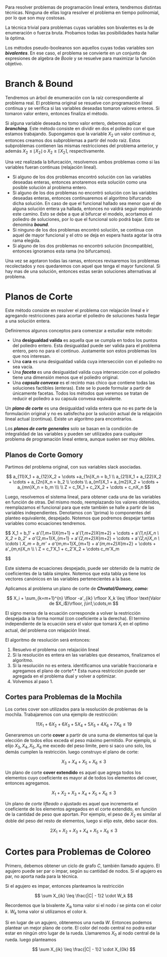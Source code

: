 Para resolver problemas de programación lineal entera, tendremos distintas técnicas. Ninguna de ellas logra resolver el problema en tiempo polinomial, por lo que son muy costosas.

La técnica trivial para problemas cuyas variables son bivalentes es la de enumeración o fuerza bruta. Probamos todas las posibilidades hasta hallar la óptima. 

Los métodos pseudo-booleanos son aquellos cuyas todas variables son ***bivalentes***. En ese caso, el problema se convierte en un conjunto de expresiones de algebra de *Boole* y se resuelve para maximizar la función objetivo.

# Branch & Bound

Tendremos un árbol de enumeración con la raíz correspondiente al problema real. El problema original se resuelve con programación lineal continua y se verifica si las variables deseadas tomaron valores enteros. Si tomaron valor entero, entonces finaliza el método.

Si alguna variable deseada no tomo valor entero, debemos aplicar ***branching***. Este método consiste en dividir en dos el poliedro con el que estamos trabajando. Supongamos que la variable $X_2$ un valor continuo $\alpha$, entonces creamos dos subproblemas a partir del nodo raíz. Estos subproblemas contienen las mismas restricciones del problema anterior, y además $X_2 \leq \lfloor X_2 \rfloor$  o $X_2 \geq \lceil X_2 \rceil$, respectivamente.

Una vez realizada la bifurcación, resolvemos ambos problemas como si las variables fueran continuas (relajación lineal).

- Si alguno de los dos problemas encontró solución con las variables deseadas enteras, entonces anotaremos esta solución como una posible solución al problema entero.
- Si alguno de los dos problemas no encontró solución con las variables deseadas enteras, entonces continuaremos el algoritmo bifurcando dicha solución. En caso de que el funcional hallado sea menor que el de alguna solución entera ya hallada, entonces no valdrá seguir explorando este camino. Esto se debe a que al bifurcar el modelo, acortamos el poliedro de soluciones, por lo que el funcional solo podrá bajar. Esto se denomina ***bound***.
- Si ninguno de los dos problemas encontró solución, se continua con aquel de mayor funcional y el otro se deja en espera hasta agotar la otra rama elegida.
- Si alguno de los dos problemas no encontró solución (incompatible), entonces ignoramos esta rama (no bifurcamos).

Una vez se agotaron todas las ramas, entonces revisaremos los problemas recolectados y nos quedaremos con aquel que tenga el mayor funcional. Si hay mas de una solución, entonces estas serán soluciones alternativas al problema. 

# Planos de Corte

Este método consiste en resolver el problema con relajación lineal e ir agregando restricciones para acortar el poliedro de soluciones hasta llegar a una solución entera.

Definiremos algunos conceptos para comenzar a estudiar este método:

- Una **desigualdad valida** es aquella que se cumpla en todos los puntos del poliedro entero. Esta desigualdad puede ser valida para el problema entero, pero no para el continuo. Justamente son estos problemas los que nos interesan.
- Una **cara** es una desigualdad valida cuya intersección con el poliedro no sea vacía.
- Una ***faceta*** es una desigualdad valida cuya intersección con el poliedro tiene una dimensión menos que el poliedro original.
- Una ***capsula convexa*** es el recinto mas chico que contiene todas las soluciones factibles (enteras). Este se lo puede formular a partir de únicamente facetas. Todos los métodos que veremos se tratan de reducir el poliedro a su capsula convexa equivalente.

Un ***plano de corte*** es una desigualdad valida entera que no es parte de la formulación original y no es satisfecha por la solución actual de la relajación lineal actual (continua). Existe un algoritmo para encontrarlos. 

Los ***planos de corte generales*** solo se basan en la condición de integralidad de las variables y pueden ser utilizados para cualquier problema de programación lineal entera, aunque suelen ser muy débiles.

## Planos de Corte Gomory

Partimos del problema original, con sus variables slack asociadas. 

$$
a_{11}X_1 + a_{12}X_2 + \cdots +a_{1n}X_n = b_1 \\
a_{21}X_1 + a_{22}X_2 + \cdots + a_{2n}X_n = b_2 \\
\cdots \\
a_{m1}X_1 + a_{m2}X_2 + \cdots + a_{mn}X_n = b_m \\\ \\
Z = c_1X_1 + c_2X_2 + \cdots + c_nX_n
$$

Luego, resolvemos el sistema lineal, para obtener cada una de las variables en función de otras. Del mismo modo, reemplazando los valores obtenidos, reemplazamos el funcional para que este también se halle a partir de las variables independientes. Denotamos con $' (\text{prima})$ lo componentes del planteo equivalente, despejado. Notemos que podremos despejar tantas variables como ecuaciones tendremos.

$$
X_1 = b_1' + a'_{1,m+1}X_{m+1} + a'_{1,m+2}X_{m+2} + \cdots + a'_{1,n}X_n \\
X_2 = b_2' + a'_{2,m+1}X_{m+1} + a'_{2,m+2}X_{m+2} + \cdots + a'_{2,n}X_n \\
\cdots \\
X_m = b_m' + a'_{m,m+1}X_{m+1} + a'_{m,m+2}X_{m+2} + \cdots + a'_{m,n}X_n \\\ \\
Z = c_1'X_1 + c_2'X_2 + \cdots c_m'X_m

$$

Este sistema de ecuaciones despejado, puede ser obtenido de la matriz de coeficientes de la tabla simplex. Notemos que esta tabla ya tiene los vectores canónicos en las variables pertenecientes a la base.

Aplicamos al problema un plano de corte de ***Chvatal/Gomory, como:***

$$
X_i + \sum_{k=m+1}^{n} \lfloor -a'_{ik} \rfloor X_k  \leq \lfloor \text{Valor de $X_i$}\rfloor,  j\in1,\cdots,m
$$

El signo menos de la ecuación corresponde a volver la restricción despejada a la forma normal (con coeficiente a la derecha). El termino independiente de la ecuación sera el valor que tomará $X_i$ en el optimo actual, del problema con relajación lineal.

El algoritmo de resolución será entonces:

1. Resuelvo el problema con relajación lineal
2. Si la resolución es entera en las variables que deseamos, finalizamos el algoritmo.
3. Si la resolución no es entera. identificamos una variable fraccionaria e agregamos el plano de corte*.* Esta nueva restricción puede ser agregada en el problema dual y volver a optimizar.
4. Volvemos al paso 1.

## Cortes para Problemas de la Mochila

Los cortes cover son utilizados para la resolución de problemas de la mochila. Trabajaremos con una ejemplo de restricción:

$$
11X_1 + 6X_2 + 6X_3 + 5X_4 + 5X_5 + 4X_6 + 7X_6 \leq 19
$$

Generaremos un corte **cover** a partir de una suma de elementos tal que la elección de todos ellos exceda el peso máximo permitido. Por ejemplo, si elijo $X_3, X_4, X_5, X_6$  me excedo del peso limite, pero si saco uno solo, los demás cumplen la restricción. luego construyo el plano de corte:

$$
X_3 + X_4 + X_5 + X_6 \leq 3
$$

Un plano de corte **cover extendido** es aquel que agrega todos los elementos cuyo coeficiente es mayor al de todos los elementos del cover, entonces agregamos.

$$
X_1 + X_2 + X_3 + X_4 + X_5 + X_6 \leq 3
$$

Un plano de **corte *lifteado** o* ajustado es aquel que incrementa el coeficiente de los elementos agregados en el corte extendido, en función de la cantidad de peso que aportan. Por ejemplo, el peso de $X_2$ es similar al doble del peso del resto de elementos, luego si elijo este, debo sacar dos.

$$
2X_1 + X_2 + X_3 + X_4 + X_5 + X_6 \leq 3
$$

# Cortes para Problemas de Coloreo

Primero, debemos obtener un ciclo de grafo $C$, también llamado agujero. El agujero puede ser par o impar, según su cantidad de nodos. Si el agujero es par, no aporta nada para la técnica.

Si el agujero es impar, entonces planteamos la restricción

$$
\sum X_{ik} \leq \frac{|C| - 1}2 \cdot W_k
$$

Recordemos que la bivalente $X_{ik}$ toma valor si el nodo $i$ se pinta con el color $k$. $W_k$ toma valor si utilizamos el color $k$.

Si en lugar de un agujero, obtenemos una rueda $W$. Entonces podemos plantear un mejor plano de corte. El color del nodo central no podra estar estar en ningún otro lugar de la rueda. Llamaremos $X_0$ al nodo central de la rueda. luego planteamos

$$
\sum X_{ik} \leq \frac{|C| - 1}2 \cdot X_{0k}
$$